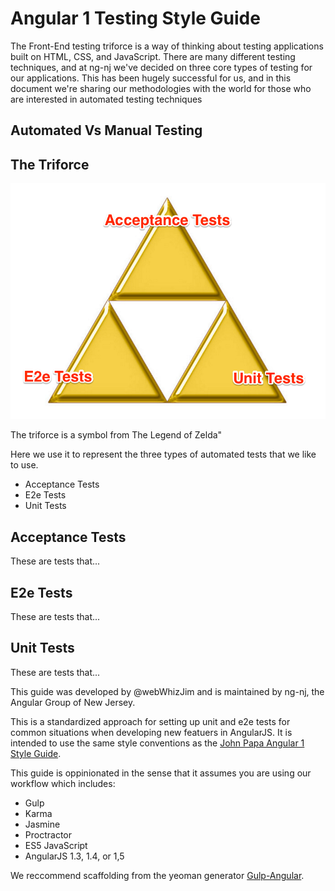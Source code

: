 # Angular 1 Testing Style Guide

The Front-End testing triforce is a way of thinking about testing applications built on HTML, CSS, and JavaScript. There are many different testing techniques, and at ng-nj we've decided on three core types of testing for our applications. This has been hugely successful for us, and in this document we're sharing our methodologies with the world for those who are interested in automated testing techniques

## Automated Vs Manual Testing


## The Triforce

![testing triforce](./testing-triforce.png "Logo Title Text 1")


The triforce is a symbol from The Legend of Zelda"

Here we use it to represent the three types of automated tests that we like to use. 

- Acceptance Tests
- E2e Tests
- Unit Tests

## Acceptance Tests

These are tests that...

## E2e Tests

These are tests that...

## Unit Tests
These are tests that...



This guide was developed by @webWhizJim and is maintained by ng-nj, the Angular Group of New Jersey.

This is a standardized approach for setting up unit and e2e tests for common situations when developing new featuers in AngularJS.
It is intended to use the same style conventions as the [John Papa Angular 1 Style Guide](https://github.com/johnpapa/angular-styleguide/blob/master/a1/README.md).

This guide is oppinionated in the sense that it assumes you are using our workflow which includes:

- Gulp
- Karma 
- Jasmine
- Proctractor
- ES5 JavaScript
- AngularJS 1.3, 1.4, or 1,5

We reccommend scaffolding from the yeoman generator [Gulp-Angular](https://www.npmjs.com/package/gulp-angular).
